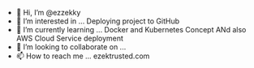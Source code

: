 - 👋 Hi, I’m @ezzekky
- 👀 I’m interested in ... Deploying project to GitHub
- 🌱 I’m currently learning ... Docker and Kubernetes Concept ANd also AWS Cloud Service deployment
- 💞️ I’m looking to collaborate on ...
- 📫 How to reach me ... ezektrusted.com

<!---
ezzekky/ezzekky is a ✨ special ✨ repository because its `README.md` (this file) appears on your GitHub profile.
You can click the Preview link to take a look at your changes.
--->
